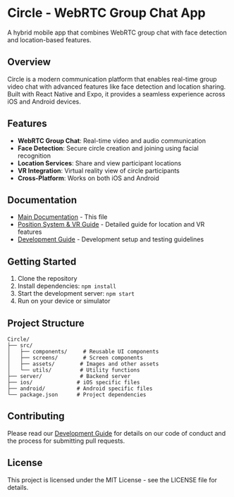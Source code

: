 # Circle - WebRTC Group Chat App



A hybrid mobile app that combines WebRTC group chat with face detection and location-based features.

## Overview

Circle is a modern communication platform that enables real-time group video chat with advanced features like face detection and location sharing. Built with React Native and Expo, it provides a seamless experience across iOS and Android devices.

## Features

- **WebRTC Group Chat**: Real-time video and audio communication
- **Face Detection**: Secure circle creation and joining using facial recognition
- **Location Services**: Share and view participant locations
- **VR Integration**: Virtual reality view of circle participants
- **Cross-Platform**: Works on both iOS and Android

## Documentation

- [Main Documentation](./README.md) - This file
- [Position System & VR Guide](./README2.md) - Detailed guide for location and VR features
- [Development Guide](./README3.md) - Development setup and testing guidelines

## Getting Started

1. Clone the repository
2. Install dependencies: `npm install`
3. Start the development server: `npm start`
4. Run on your device or simulator

## Project Structure

```
Circle/
├── src/
│   ├── components/     # Reusable UI components
│   ├── screens/        # Screen components
│   ├── assets/        # Images and other assets
│   └── utils/         # Utility functions
├── server/            # Backend server
├── ios/              # iOS specific files
├── android/          # Android specific files
└── package.json      # Project dependencies
```

## Contributing

Please read our [Development Guide](./README3.md) for details on our code of conduct and the process for submitting pull requests.

## License

This project is licensed under the MIT License - see the LICENSE file for details.
